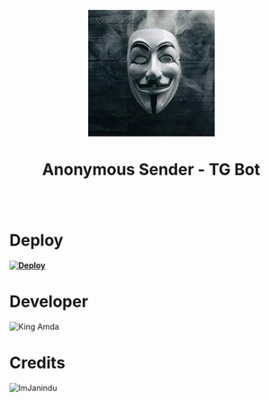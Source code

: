 <p align="center" size="500">
  <img src="./img/download.jpg" alt="Anonymouse Logo">
</p>
<h1 align="center">
  <b>Anonymous Sender - TG Bot</b>
</h1><br><br>

# Deploy

**[![Deploy](https://www.herokucdn.com/deploy/button.svg)](https://heroku.com/deploy?template=https://github.com/King-Amda/Anonymous-Sender-Bot.git)**

# Developer
![King Amda](https://github.com/King-Amda.png?size=100)

# Credits
![ImJanindu](https://github.com/ImJanindu.png?size=100)
